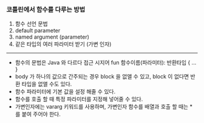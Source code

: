 ### 코틀린에서 함수를 다루는 방법
1. 함수 선언 문법
2. default parameter
3. named argument (parameter)
4. 같은 타입의 여러 파라미터 받기 (가변 인자)

--- 

- 함수의 문법은 Java 와 다르다
접근 시지어 fun 함수이름(파라미터): 반환타입 {
...
}
- body 가 하나의 값으로 간주되는 경우 block 을 없앨 수 있고, block 이 없다면 반환 타입을 없앨 수도 있다.
- 함수 파라미터에 기본 값을 설정 해줄 수 있다.
- 함수를 호출 할 때 특정 파라미터를 지정해 넣어줄 수 있다.
- 가변인자에는 vararg 키워드를 사용하며, 가변인자 함수를 배열과 호출 할 때는 * 를 붙여 주어야 한다.